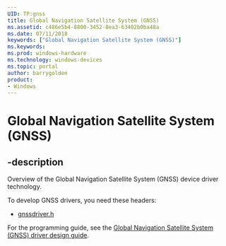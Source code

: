 ```yaml
---
UID: TP:gnss
title: Global Navigation Satellite System (GNSS)
ms.assetid: c486e5b4-8800-3452-8ea3-63402b0ba48a
ms.date: 07/11/2018
keywords: ["Global Navigation Satellite System (GNSS)"]
ms.keywords: 
ms.prod: windows-hardware
ms.technology: windows-devices
ms.topic: portal
author: barrygolden
product:
- Windows
---
```


# Global Navigation Satellite System (GNSS)

## -description

Overview of the Global Navigation Satellite System (GNSS) device driver technology.

To develop GNSS drivers, you need these headers:

- [gnssdriver.h](../gnssdriver/index.md)

For the programming guide, see the [Global Navigation Satellite System (GNSS) driver design guide](https://docs.microsoft.com/windows-hardware/drivers/gnss).
